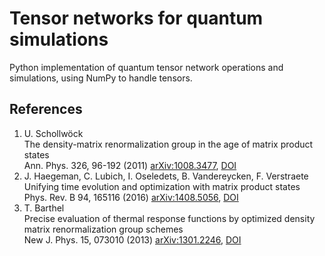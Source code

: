 Tensor networks for quantum simulations
=======================================

Python implementation of quantum tensor network operations and simulations, using NumPy to handle tensors.


References
----------
1. U. Schollwöck  
   The density-matrix renormalization group in the age of matrix product states  
   Ann. Phys. 326, 96-192 (2011) [arXiv:1008.3477](https://arxiv.org/abs/1008.3477), [DOI](https://doi.org/10.1016/j.aop.2010.09.012)
2. J. Haegeman, C. Lubich, I. Oseledets, B. Vandereycken, F. Verstraete  
   Unifying time evolution and optimization with matrix product states  
   Phys. Rev. B 94, 165116 (2016) [arXiv:1408.5056](https://arxiv.org/abs/1408.5056), [DOI](https://doi.org/10.1103/PhysRevB.94.165116)
3. T. Barthel  
   Precise evaluation of thermal response functions by optimized density matrix renormalization group schemes  
   New J. Phys. 15, 073010 (2013) [arXiv:1301.2246](https://arxiv.org/abs/1301.2246), [DOI](https://doi.org/10.1088/1367-2630/15/7/073010)

